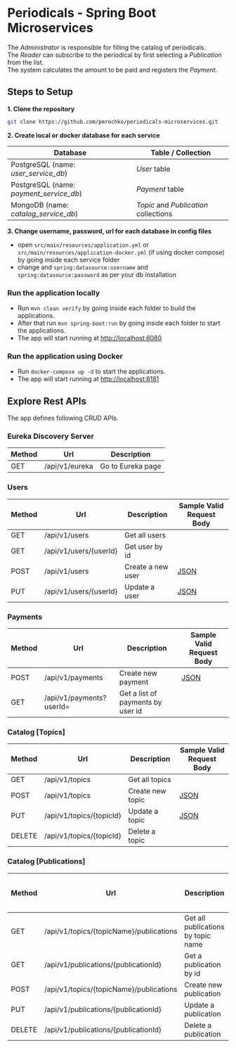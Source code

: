 # Periodicals - Spring Boot Microservices

  The *Administrator* is responsible for filling the catalog of periodicals.\
  The *Reader* can subscribe to the periodical by first selecting a *Publication* from the list.\
  The system calculates the amount to be paid and registers the *Payment*.

## Steps to Setup

**1. Clone the repository**

  ```bash
  git clone https://github.com/pmrochko/periodicals-microservices.git
  ```

**2. Create local or docker database for each service**

   | Database | Table / Collection | 
   | -------- | ------------------ |
   | PostgreSQL (name: *user_service_db*) | *User* table |
   | PostgreSQL (name: *payment_service_db*) | *Payment* table |
   | MongoDB (name: *catalog_service_db*) | *Topic* and *Publication* collections|

**3. Change username, password, url for each database in config files**

+ open `src/main/resources/application.yml` or `src/main/resources/application-docker.yml` (if using docker compose) by going inside each service folder
+ change and `spring:datasource:username` and `spring:datasource:password` as per your db installation

### Run the application locally

  - Run `mvn clean verify` by going inside each folder to build the applications.
  - After that run `mvn spring-boot:run` by going inside each folder to start the applications.
  - The app will start running at <http://localhost:8080>

### Run the application using Docker

  - Run `docker-compose up -d` to start the applications.
  - The app will start running at <http://localhost:8181>

## Explore Rest APIs

The app defines following CRUD APIs.

### Eureka Discovery Server

| Method | Url | Description |
| ------ | --- | ----------- |
| GET    | /api/v1/eureka | Go to Eureka page |

### Users

| Method | Url | Description | Sample Valid Request Body |
| ------ | --- | ----------- | ------------------------- |
| GET    | /api/v1/users | Get all users | |
| GET    | /api/v1/users/{userId} | Get user by id | |
| POST   | /api/v1/users | Create a new user | [JSON](#usercreate) |
| PUT    | /api/v1/users/{userId} | Update a user | [JSON](#userupdate) |

### Payments

| Method | Url | Description | Sample Valid Request Body |
| ------ | --- | ----------- | ------------------------- |
| POST   | /api/v1/payments | Create new payment | [JSON](#paymentcreate) |
| GET    | /api/v1/payments?userId= | Get a list of payments by user id | |

### Catalog [Topics]
  
| Method | Url | Description | Sample Valid Request Body |
| ------ | --- | ----------- | ------------------------- |
| GET    | /api/v1/topics | Get all topics | |
| POST   | /api/v1/topics | Create new topic | [JSON](#topiccreate) |
| PUT    | /api/v1/topics/{topicId} | Update a topic | [JSON](#topicupdate) |
| DELETE | /api/v1/topics/{topicId} | Delete a topic | |

### Catalog [Publications]
  
| Method | Url | Description | Sample Valid Request Body |
| ------ | --- | ----------- | ------------------------- |
| GET    | /api/v1/topics/{topicName}/publications | Get all publications by topic name | |
| GET    | /api/v1/publications/{publicationId} | Get a publication by id | |
| POST   | /api/v1/topics/{topicName}/publications | Create new publication | [JSON](#publicationcreate) |
| PUT    | /api/v1/publications/{publicationId}| Update a publication | [JSON](#publicationupdate) |
| DELETE | /api/v1/publications/{publicationId} | Delete a publication | |
